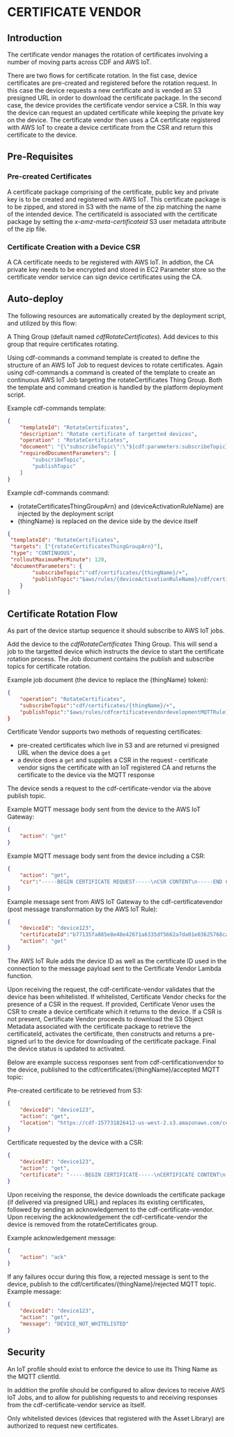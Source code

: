 # CERTIFICATE VENDOR

## Introduction

The certificate vendor manages the rotation of certificates involving a number of moving parts across CDF and AWS IoT.

There are two flows for certificate rotation. In the fist case, device certificates are pre-created and registered before the rotation request. In this case the device requests a new certificate and is vended an S3 presigned URL in order to download the certificate package. In the second case, the device provides the certificate vendor service a CSR. In this way the device can request an updated certificate while keeping the private key on the device. The certificate vendor then uses a CA certificate registered with AWS IoT to create a device certificate from the CSR and return this certificate to the device.

## Pre-Requisites

### Pre-created Certificates

A certificate package comprising of the certificate, public key and private key is to be created and registered with AWS IoT.  This certificate package is to be zipped, and stored in S3 with the name of the zip matching the name of the intended device.  The certificateId is associated with the certificate package by setting the _x-amz-meta-certificateid_ S3 user metadata attribute of the zip file.

### Certificate Creation with a Device CSR

A CA certificate needs to be registered with AWS IoT. In addtion, the CA private key needs to be encrypted and stored in EC2 Parameter store so the certificate vendor service can sign device certificates using the CA.

## Auto-deploy

The following resources are automatically created by the deployment script, and utilized by this flow:

A Thing Group (default named _cdfRotateCertificates_).  Add devices to this group that require certificates rotating.

Using cdf-commands a command template is created to define the structure of an AWS IoT Job to request devices to rotate certificates.  Again using cdf-commands a command is created of the template to create an continuous AWS IoT Job targeting the rotateCertificates Thing Group.  Both the template and command creation is handled by the platform deployment script.

Example cdf-commands template:
```json
{
    "templateId": "RotateCertificates",
    "description": "Rotate certificate of targetted devices",
    "operation" : "RotateCertificates",
    "document": "{\"subscribeTopic\":\"${cdf:parameters:subscribeTopic}\",\"publishTopic\":\"${cdf:parameters:publishTopic}\"}",
    "requiredDocumentParameters": [
        "subscribeTopic",
        "publishTopic"
    ]
}
```

Example cdf-commands command:

* {rotateCertificatesThingGroupArn} and {deviceActivationRuleName} are injected by the deployment script
* {thingName} is replaced on the device side by the device itself

```json
{
 "templateId": "RotateCertificates",
 "targets": ["{rotateCertificatesThingGroupArn}"],
 "type": "CONTINUOUS",
 "rolloutMaximumPerMinute": 120,
 "documentParameters": {
        "subscribeTopic":"cdf/certificates/{thingName}/+",
        "publishTopic":"$aws/rules/{deviceActivationRuleName}/cdf/certificates/{thingName}"
    }
}
```

## Certificate Rotation Flow

As part of the device startup sequence it should subscribe to AWS IoT jobs.  

Add the device to the _cdfRotateCertificates_ Thing Group.  This will send a job to the targetted device which instructs the device to start the certificate rotation process.  The Job document contains the publish and subscribe topics for certificate rotation.  

Example job document (the device to replace the {thingName} token):

```json
{   
    "operation": "RotateCertificates",
    "subscribeTopic":"cdf/certificates/{thingName}/+",
    "publishTopic":"$aws/rules/cdfcertificatevendordevelopmentMQTTRule1OS64259XAGQQ/cdf/certificates/{thingName}"}
}
```

Certificate Vendor supports two methods of requesting certificates:

* pre-created certificates which live in S3 and are returned vi presigned URL when the device does a `get`
* a device does a `get` and supplies a CSR in the request - certificate vendor signs the certificate with an IoT registered CA and returns the certificate to the device via the MQTT response

The device sends a request to the cdf-certificate-vendor via the above publish topic.

Example MQTT message body sent from the device to the AWS IoT Gateway:

```json
{
    "action": "get"
}
```

Example MQTT message body sent from the device including a CSR:

```json
{
    "action": "get",
    "csr":"-----BEGIN CERTIFICATE REQUEST-----\nCSR CONTENT\n-----END CERTIFICATE REQUEST-----"
}
```

Example message sent from AWS IoT Gateway to the cdf-certificatevendor (post message transformation by the AWS IoT Rule):

```json
{
    "deviceId": "device123",
    "certificateId":"b77135fa885e8e48e42671a6335df5662a7da01e03625768ca572efa2bb131ee",
    "action": "get"
}
```

The AWS IoT Rule adds the device ID as well as the certificate ID used in the connection to the message payload sent to the Certificate Vendor Lambda function.

Upon receiving the request, the cdf-certificate-vendor validates that the device has been whitelisted. If whitelisted, Certificate Vendor checks for the presence of a CSR in the request. If provided, Certificate Venor uses the CSR to create a device certificate which it returns to the device. If a CSR is not present, Certificate Vendor proceeds to download the S3 Object Metadata associated with the certificate package to retrieve the certificateId, activates the certificate, then constructs and returns a pre-signed url to the device for downloading of the certificate package.  Final the device status is updated to activated.

Below are example success responses sent from cdf-certificationvendor to the device, published to the cdf/certificates/{thingName}/accepted MQTT topic:

Pre-created certificate to be retrieved from S3:

```json
{
    "deviceId": "device123",
    "action": "get",
    "location": "https://cdf-157731826412-us-west-2.s3.amazonaws.com/certificates/device123.zip?AWSAccessKeyId=AKIAI7VRYYSEBBSSAXGQ&Expires=1542129538&Signature=fbuiPsYAhzj1TDMn4JjD6cX%2Bs4U%3D"
}
```

Certificate requested by the device with a CSR:

```json
{
    "deviceId": "device123",
    "action": "get",
    "certificate": "-----BEGIN CERTIFICATE-----\nCERTIFICATE CONTENT\n-----END CERTIFICATE-----"
}
```

Upon receiving the response, the device downloads the certificate package (if delivered via presigned URL) and replaces its existing certificates, followed by sending an acknowledgement to the cdf-certificate-vendor.  Upon receiving the ackknowledgement the cdf-certificate-vendor the device is removed from the rotateCertificates group.

Example acknowledgement message:

```json
{
    "action": "ack"
}
```

If any failures occur during this flow, a rejected message is sent to the device, publish to the cdf/certificates/{thingName}/rejected MQTT topic.  Example message:

```json
{
    "deviceId": "device123",
    "action": "get",
    "message": "DEVICE_NOT_WHITELISTED"
}
```

## Security

An IoT profile should exist to enforce the device to use its Thing Name as the MQTT clientId.  

In addition the profile should be configured to allow devices to receive AWS IoT Jobs, and to allow for publishing requests to and receiving responses from the cdf-certificate-vendor service as itself.

Only whitelisted devices (devices that registered with the Asset Library) are authorized to request new certificates.
